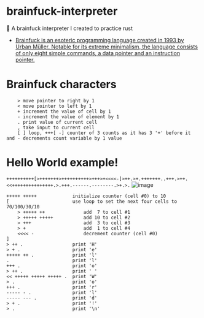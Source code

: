 # brainfuck-interpreter
🤯 A brainfuck interpreter I created to practice rust
* [Brainfuck is an esoteric programming language created in 1993 by Urban Müller. Notable for its extreme minimalism, the language consists of only eight simple commands, a data pointer and an instruction pointer.](https://en.wikipedia.org/wiki/Brainfuck)

# Brainfuck characters
```
    > move pointer to right by 1
    < move pointer to left by 1
    + increment the value of cell by 1
    - increment the value of element by 1
    . print value of current cell
    , take input to current cell
    [ ] loop, +++[ -] counter of 3 counts as it has 3 '+' before it and - decrements count variable by 1 value

```

# Hello World example!
`++++++++++[>+++++++>++++++++++>+++>+<<<<-]>++.>+.+++++++..+++.>++.<<+++++++++++++++.>.+++.------.--------.>+.>.`
![image](https://user-images.githubusercontent.com/84540554/194183461-1633ad37-d040-4fe4-9e00-108b0ee75bf6.png)

```
+++++ +++++             initialize counter (cell #0) to 10
[                       use loop to set the next four cells to 70/100/30/10
    > +++++ ++              add  7 to cell #1
    > +++++ +++++           add 10 to cell #2 
    > +++                   add  3 to cell #3
    > +                     add  1 to cell #4
    <<<< -                  decrement counter (cell #0)
]                   
> ++ .                  print 'H'
> + .                   print 'e'
+++++ ++ .              print 'l'
.                       print 'l'
+++ .                   print 'o'
> ++ .                  print ' '
<< +++++ +++++ +++++ .  print 'W'
> .                     print 'o'
+++ .                   print 'r'
----- - .               print 'l'
----- --- .             print 'd'
> + .                   print '!'
> .                     print '\n'
```
